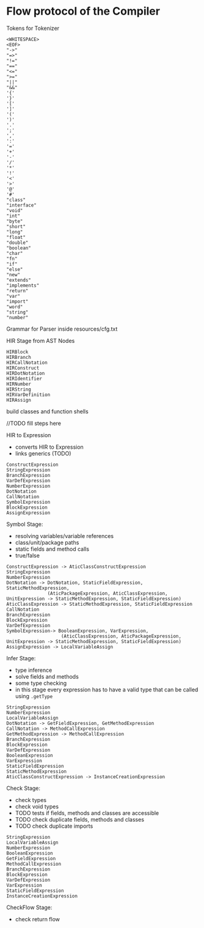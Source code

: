 # Flow protocol of the Compiler 

Tokens for Tokenizer
```
<WHITESPACE>
<EOF>
"->"
"=>"
"!="
"=="
"<="
">="
"||"
"&&"
'{'
'}'
'['
']'
'('
')'
'.'
';'
','
':'
'='
'+'
'-'
'/'
'*'
'!'
'<'
'>'
'@'
'#'
"class"
"interface"
"void"
"int"
"byte"
"short"
"long"
"float"
"double"
"boolean"
"char"
"fn"
"if"
"else"
"new"
"extends"
"implements"
"return"
"var"
"import"
"word"
"string"
"number"
```
Grammar for Parser inside resources/cfg.txt

HIR Stage from AST Nodes
```
HIRBlock
HIRBranch
HIRCallNotation
HIRConstruct
HIRDotNotation
HIRIdentifier
HIRNumber
HIRString
HIRVarDefinition
HIRAssign
```

build classes and function shells

//TODO fill steps here

HIR to Expression
- converts HIR to Expression
- links generics (TODO)
```
ConstructExpression
StringExpression
BranchExpression
VarDefExpression
NumberExpression
DotNotation
CallNotation
SymbolExpression
BlockExpression
AssignExpression
```

Symbol Stage:
- resolving variables/variable references
- class/unit/package paths 
- static fields and method calls 
- true/false

```
ConstructExpression -> AticClassConstructExpression
StringExpression
NumberExpression
DotNotation -> DotNotation, StaticFieldExpression, StaticMethodExpression,
               (AticPackageExpression, AticClassExpression, UnitExpression -> StaticMethodExpression, StaticFieldExpression)
AticClassExpression -> StaticMethodExpression, StaticFieldExpression
CallNotation
BranchExpression
BlockExpression
VarDefExpression
SymbolExpression-> BooleanExpression, VarExpression, 
                    (AticClassExpression, AticPackageExpression, UnitExpression -> StaticMethodExpression, StaticFieldExpression)
AssignExpression -> LocalVariableAssign
```

Infer Stage: 
- type inference
- solve fields and methods
- some type checking
- in this stage every expression has to have a valid type that 
  can be called using `.getType`


```
StringExpression
NumberExpression
LocalVariableAssign
DotNotation -> GetFieldExpression, GetMethodExpression
CallNotation -> MethodCallExpression
GetMethodExpression -> MethodCallExpression
BranchExpression
BlockExpression
VarDefExpression
BooleanExpression 
VarExpression 
StaticFieldExpression
StaticMethodExpression
AticClassConstructExpression -> InstanceCreationExpression
```


Check Stage:
- check types
- check void types
- TODO tests if fields, methods and classes are accessible
- TODO check duplicate fields, methods and classes
- TODO check duplicate imports 

```
StringExpression
LocalVariableAssign
NumberExpression
BooleanExpression
GetFieldExpression
MethodCallExpression
BranchExpression
BlockExpression
VarDefExpression
VarExpression
StaticFieldExpression
InstanceCreationExpression
```

CheckFlow Stage:
- check return flow 
